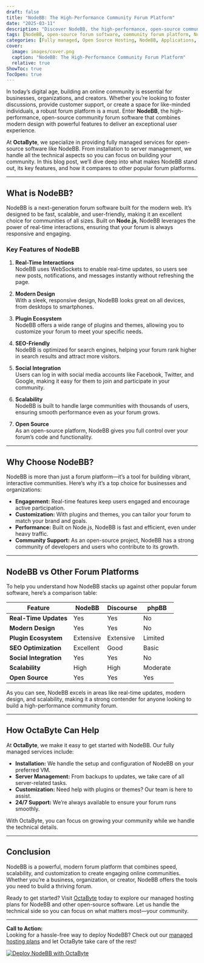 ```yaml
---
draft: false
title: "NodeBB: The High-Performance Community Forum Platform"
date: "2025-03-11"
description: "Discover NodeBB, the high-performance, open-source community forum platform that combines modern design with powerful features. Learn why NodeBB is the perfect choice for building engaging online communities and how it compares to other forum software."
tags: [NodeBB, open-source forum software, community forum platform, NodeBB vs Discourse, NodeBB vs phpBB, high-performance forum, managed forum hosting, OctaByte, open-source software hosting]
categories: [Fully managed, Open Source Hosting, NodeBB, Applications, Forum Community]
cover:
  image: images/cover.png
  caption: "NodeBB: The High-Performance Community Forum Platform"
  relative: true
ShowToc: true
TocOpen: true
---
```



In today’s digital age, building an online community is essential for businesses, organizations, and creators. Whether you’re looking to foster discussions, provide customer support, or create a space for like-minded individuals, a robust forum platform is a must. Enter **NodeBB**, the high-performance, open-source community forum software that combines modern design with powerful features to deliver an exceptional user experience.

At **OctaByte**, we specialize in providing fully managed services for open-source software like NodeBB. From installation to server management, we handle all the technical aspects so you can focus on building your community. In this blog post, we’ll dive deep into what makes NodeBB stand out, its key features, and how it compares to other popular forum platforms.

---

## What is NodeBB?

NodeBB is a next-generation forum software built for the modern web. It’s designed to be fast, scalable, and user-friendly, making it an excellent choice for communities of all sizes. Built on **Node.js**, NodeBB leverages the power of real-time interactions, ensuring that your forum is always responsive and engaging.

### Key Features of NodeBB

1. **Real-Time Interactions**  
   NodeBB uses WebSockets to enable real-time updates, so users see new posts, notifications, and messages instantly without refreshing the page.

2. **Modern Design**  
   With a sleek, responsive design, NodeBB looks great on all devices, from desktops to smartphones.

3. **Plugin Ecosystem**  
   NodeBB offers a wide range of plugins and themes, allowing you to customize your forum to meet your specific needs.

4. **SEO-Friendly**  
   NodeBB is optimized for search engines, helping your forum rank higher in search results and attract more visitors.

5. **Social Integration**  
   Users can log in with social media accounts like Facebook, Twitter, and Google, making it easy for them to join and participate in your community.

6. **Scalability**  
   NodeBB is built to handle large communities with thousands of users, ensuring smooth performance even as your forum grows.

7. **Open Source**  
   As an open-source platform, NodeBB gives you full control over your forum’s code and functionality.

---

## Why Choose NodeBB?

NodeBB is more than just a forum platform—it’s a tool for building vibrant, interactive communities. Here’s why it’s a top choice for businesses and organizations:

- **Engagement:** Real-time features keep users engaged and encourage active participation.
- **Customization:** With plugins and themes, you can tailor your forum to match your brand and goals.
- **Performance:** Built on Node.js, NodeBB is fast and efficient, even under heavy traffic.
- **Community Support:** As an open-source project, NodeBB has a strong community of developers and users who contribute to its growth.

---

## NodeBB vs Other Forum Platforms

To help you understand how NodeBB stacks up against other popular forum software, here’s a comparison table:

| Feature                | NodeBB               | Discourse            | phpBB                |
|------------------------|----------------------|----------------------|----------------------|
| **Real-Time Updates**  | Yes                  | Yes                  | No                   |
| **Modern Design**      | Yes                  | Yes                  | No                   |
| **Plugin Ecosystem**   | Extensive            | Extensive            | Limited              |
| **SEO Optimization**   | Excellent            | Good                 | Basic                |
| **Social Integration** | Yes                  | Yes                  | No                   |
| **Scalability**        | High                 | High                 | Moderate             |
| **Open Source**        | Yes                  | Yes                  | Yes                  |

As you can see, NodeBB excels in areas like real-time updates, modern design, and scalability, making it a strong contender for anyone looking to build a high-performance community forum.

---

## How OctaByte Can Help

At **OctaByte**, we make it easy to get started with NodeBB. Our fully managed services include:

- **Installation:** We handle the setup and configuration of NodeBB on your preferred VM.
- **Server Management:** From backups to updates, we take care of all server-related tasks.
- **Customization:** Need help with plugins or themes? Our team is here to assist.
- **24/7 Support:** We’re always available to ensure your forum runs smoothly.

With OctaByte, you can focus on growing your community while we handle the technical details.

---

## Conclusion

NodeBB is a powerful, modern forum platform that combines speed, scalability, and customization to create engaging online communities. Whether you’re a business, organization, or creator, NodeBB offers the tools you need to build a thriving forum.

Ready to get started? Visit [OctaByte](https://octabyte.io) today to explore our managed hosting plans for NodeBB and other open-source software. Let us handle the technical side so you can focus on what matters most—your community.

---

**Call to Action:**  
Looking for a hassle-free way to deploy NodeBB? Check out our [managed hosting plans](https://octabyte.io) and let OctaByte take care of the rest!

[![Deploy NodeBB with OctaByte](/images/deploy-on-octabyte.png)](https://octabyte.io/fully-managed-open-source-services/applications/forum-community/nodebb)